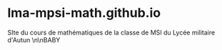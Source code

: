 # lma-mpsi-math.github.io
SIte du cours de mathématiques de la classe de MSI du Lycée militaire d'Autun
\n\nBABY
